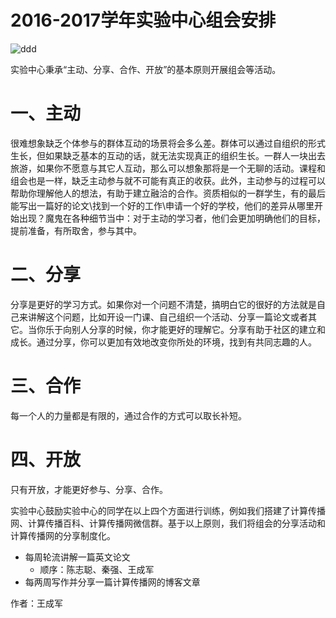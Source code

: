 
# 2016-2017学年实验中心组会安排

![ddd](/wp-content/uploads/2016/06/ddd-300x295.png)

实验中心秉承“主动、分享、合作、开放”的基本原则开展组会等活动。

# 一、主动

很难想象缺乏个体参与的群体互动的场景将会多么差。群体可以通过自组织的形式生长，但如果缺乏基本的互动的话，就无法实现真正的组织生长。一群人一块出去旅游，如果你不愿意与其它人互动，那么可以想象那将是一个无聊的活动。课程和组会也是一样，缺乏主动参与就不可能有真正的收获。此外，主动参与的过程可以帮助你理解他人的想法，有助于建立融洽的合作。资质相似的一群学生，有的最后能写出一篇好的论文\找到一个好的工作\申请一个好的学校，他们的差异从哪里开始出现？魔鬼在各种细节当中：对于主动的学习者，他们会更加明确他们的目标，提前准备，有所取舍，参与其中。

# 二、分享

分享是更好的学习方式。如果你对一个问题不清楚，搞明白它的很好的方法就是自己来讲解这个问题，比如开设一门课、自己组织一个活动、分享一篇论文或者其它。当你乐于向别人分享的时候，你才能更好的理解它。分享有助于社区的建立和成长。通过分享，你可以更加有效地改变你所处的环境，找到有共同志趣的人。

# 三、合作

每一个人的力量都是有限的，通过合作的方式可以取长补短。

# 四、开放

只有开放，才能更好参与、分享、合作。

实验中心鼓励实验中心的同学在以上四个方面进行训练，例如我们搭建了计算传播网、计算传播百科、计算传播网微信群。基于以上原则，我们将组会的分享活动和计算传播网的分享制度化。

  * 每周轮流讲解一篇英文论文
    * 顺序：陈志聪、秦强、王成军
  * 每两周写作并分享一篇计算传播网的博客文章

作者：王成军

